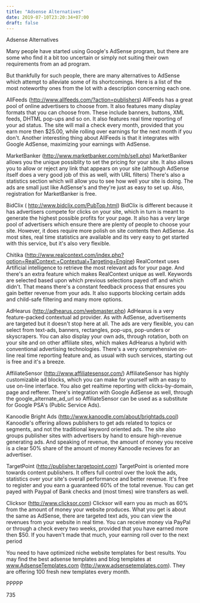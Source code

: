 ```yaml
---
title: "Adsense Alternatives"
date: 2019-07-10T23:20:34+07:00
draft: false
---
```


Adsense Alternatives

Many people have started using Google's AdSense program, but there are some who find it a bit too uncertain or simply not suiting their own requirements from an ad program.

But thankfully for such people, there are many alternatives to AdSense which attempt to alleviate some of its shortcomings. Here is a list of the most noteworthy ones from the lot with a description concerning each one.

AllFeeds (http://www.allfeeds.com/?action=publishers)
AllFeeds has a great pool of online advertisers to choose from. It also features many display formats that you can choose from. These include banners, buttons, XML feeds, DHTML pop-ups and so on. It also features real time reporting of your ad status. The site will mail a check every month, provided that you earn more then $25.00, while rolling over earnings for the next month if you don't. Another interesting thing about AllFeeds is that it integrates with Google AdSense, maximizing your earnings with AdSense.

MarketBanker (http://www.marketbanker.com/mb/sell.php)
MarketBanker allows you the unique possiblity to set the pricing for your site. It also allows you to allow or reject any link that appears on your site (although AdSense itself does a very good job of this as well, with URL filters) There's also a statistics section which will allow you to see how well your site is doing. The ads are small just like AdSense's and they're just as easy to set up. Also, registration for MarketBanker is free.

BidClix ( http://www.bidclix.com/PubTop.html)
BidClix is different because it has advertisers compete for clicks on your site, which in turn is meant to generate the highest possible profits for your page. It also has a very large pool of advertisers which ensure there are plenty of people to choose your site. However, it does require more polish on site contents then AdSense. As most sites, real time statistics are available and its very easy to get started with this service, but it's also very flexible.

Chitika (http://www.realcontext.com/index.php?option=RealContext:+Contextual+Targeting+Engine)
RealContext uses Artificial intelligence to retrieve the most relevant ads for your page. And there's an extra feature which makes RealContext unique as well. Keywords are selected based upon which previous selections payed off and which didn't. That means there's a constant feedback process that ensures you gain better revenue from your ads. It also supports blocking certain adds and child-safe filtering and many more options.

AdHearus (http://adhearus.com/webmaster.php)
AdHearus is a very feature-packed contextual ad provider. As with AdSense, advertisements are targeted but it doesn't stop here at all. The ads are very flexible, you can select from text-ads, banners, rectangles, pop-ups, pop-unders or skyscrapers. You can also display your own ads, through rotation, both on your site and on other affiliate sites, which makes AdHearus a hybrid with conventional advertising technologies. There's a very comprehensive on-line real time reporting feature and, as usual with such services, starting out is free and it's a breeze.

AffiliateSensor (http://www.affiliatesensor.com/)
AffiliateSensor has highly customizable ad blocks, which you can make for yourself with an easy to use on-line interface. You also get realtime reporting with clicks-by-domain, page and refferer. There's integration with Google AdSense as well, through the google_alternate_ad_url so AffiliateSensor can be used as a substitute for Google PSA's (Public Service Ads).

Kanoodle Bright Ads (http://www.kanoodle.com/about/brightads.cool)
Kanoodle's offering allows publishers to get ads related to topics or segments, and not the traditional keyword oriented ads. The site also groups publisher sites with advertisers by hand to ensure high-revenue generating ads. And speaking of revenue, the amount of money you receive is a clear 50% share of the amount of money Kanoodle recieves for an advertiser.

TargetPoint (http://publisher.targetpoint.com)
TargetPoint is oriented more towards content publishers. It offers full control over the look the ads, statistics over your site's overall performance and better revenue. It's free to register and you earn a guaranteed 60% of the total revenue. You can get payed with Paypal of Bank checks and (most times) wire transfers as well.

Clicksor (http://www.clicksor.com)
Clicksor will earn you as much as 60% from the amount of money your website produces. What you get is about the same as AdSense, there are targeted text ads, you can view the revenues from your website in real time. You can receive money via PayPal or through a check every two weeks, provided that you have earned more then $50. If you haven't made that much, your earning roll over to the next period

You need to have optimized niche website templates for best results. You may find the best adsense templates and blog templates at www.AdsenseTemplates.com (http://www.adsensetemplates.com). They are offering 100 fresh new templates every month.


PPPPP

735
